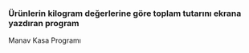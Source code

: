 <h3>Ürünlerin kilogram değerlerine göre toplam tutarını ekrana yazdıran program </h3>



Manav Kasa Programı
